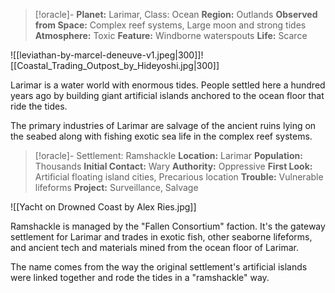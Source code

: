
> [!oracle]- **Planet:** Larimar, Class: Ocean
>**Region:** Outlands
> **Observed from Space:** Complex reef systems, Large moon and strong tides
> **Atmosphere:** Toxic
> **Feature:** Windborne waterspouts
> **Life:** Scarce

![[leviathan-by-marcel-deneuve-v1.jpeg|300]]![[Coastal_Trading_Outpost_by_Hideyoshi.jpg|300]]

Larimar is a water world with enormous tides. People settled here a hundred years ago by building giant artificial islands anchored to the ocean floor that ride the tides.

The primary industries of Larimar are salvage of the ancient ruins lying on the seabed along with fishing exotic sea life in the complex reef systems.


> [!oracle]- Settlement: Ramshackle
> **Location:** Larimar
> **Population:** Thousands
> **Initial Contact:** Wary
> **Authority:** Oppressive
> **First Look:** Artificial floating island cities, Precarious location
> **Trouble:** Vulnerable lifeforms
> **Project:** Surveillance, Salvage

![[Yacht on Drowned Coast by Alex Ries.jpg]]

Ramshackle is managed by the "Fallen Consortium" faction. It's the gateway settlement for Larimar and trades in exotic fish, other seaborne lifeforms, and ancient tech and materials mined from the ocean floor of Larimar.

The name comes from the way the original settlement's artificial islands were linked together and rode the tides in a "ramshackle" way.

